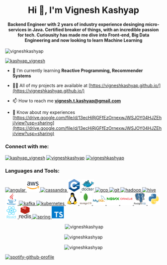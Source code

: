 <h1 align="center">Hi 👋, I'm Vignesh Kashyap</h1>
<h4 align="center">Backend Engineer with 2 years of industry experience desinging micro-services in Java.
Certified breaker of things, with an incredible passion for tech. Curiousity has made me dive into Front-end, Big Data Engineering and now looking to learn Machine Learning</h4>

<p align="left"> <img src="https://komarev.com/ghpvc/?username=vigneshkashyap&label=Profile%20views&color=0e75b6&style=flat" alt="vigneshkashyap" /> </p>

<p align="left"> <a href="https://twitter.com/kashyap_vignesh" target="blank"><img src="https://img.shields.io/twitter/follow/kashyap_vignesh?logo=twitter&style=for-the-badge" alt="kashyap_vignesh" /></a> </p>

<!-- - 🔭 I’m currently working on **** -->

- 🌱 I’m currently learning **Reactive Programming, Recommender Systems**

- 👨‍💻 All of my projects are available at [https://vigneshkashyap.github.io/](https://vigneshkashyap.github.io/)

- 📫 How to reach me **vignesh.t.kashyap@gmail.com**

- 📄 Know about my experiences [https://drive.google.com/file/d/13ecHiRjGFfEzOrnexwJWSJOY04HJZEhj/view?usp=sharing](https://drive.google.com/file/d/13ecHiRjGFfEzOrnexwJWSJOY04HJZEhj/view?usp=sharing)

<h3 align="left">Connect with me:</h3>
<p align="left">
<a href="https://twitter.com/kashyap_vignesh" target="blank"><img align="center" src="https://raw.githubusercontent.com/rahuldkjain/github-profile-readme-generator/master/src/images/icons/Social/twitter.svg" alt="kashyap_vignesh" height="30" width="40" /></a>
<a href="https://linkedin.com/in/vigneshkashyap" target="blank"><img align="center" src="https://raw.githubusercontent.com/rahuldkjain/github-profile-readme-generator/master/src/images/icons/Social/linked-in-alt.svg" alt="vigneshkashyap" height="30" width="40" /></a>
<a href="https://www.leetcode.com/vigneshkashyap" target="blank"><img align="center" src="https://raw.githubusercontent.com/rahuldkjain/github-profile-readme-generator/master/src/images/icons/Social/leet-code.svg" alt="vigneshkashyap" height="30" width="40" /></a>
</p>

<h3 align="left">Languages and Tools:</h3>
<p align="left"> <a href="https://angular.io" target="_blank" rel="noreferrer"> <img src="https://angular.io/assets/images/logos/angular/angular.svg" alt="angular" width="40" height="40"/> </a> <a href="https://aws.amazon.com" target="_blank" rel="noreferrer"> <img src="https://raw.githubusercontent.com/devicons/devicon/master/icons/amazonwebservices/amazonwebservices-original-wordmark.svg" alt="aws" width="40" height="40"/> </a> <a href="https://cassandra.apache.org/" target="_blank" rel="noreferrer"> <img src="https://www.vectorlogo.zone/logos/apache_cassandra/apache_cassandra-icon.svg" alt="cassandra" width="40" height="40"/> </a> <a href="https://www.w3schools.com/cpp/" target="_blank" rel="noreferrer"> <img src="https://raw.githubusercontent.com/devicons/devicon/master/icons/cplusplus/cplusplus-original.svg" alt="cplusplus" width="40" height="40"/> </a> <a href="https://www.docker.com/" target="_blank" rel="noreferrer"> <img src="https://raw.githubusercontent.com/devicons/devicon/master/icons/docker/docker-original-wordmark.svg" alt="docker" width="40" height="40"/> </a> <a href="https://cloud.google.com" target="_blank" rel="noreferrer"> <img src="https://www.vectorlogo.zone/logos/google_cloud/google_cloud-icon.svg" alt="gcp" width="40" height="40"/> </a> <a href="https://git-scm.com/" target="_blank" rel="noreferrer"> <img src="https://www.vectorlogo.zone/logos/git-scm/git-scm-icon.svg" alt="git" width="40" height="40"/> </a> <a href="https://hadoop.apache.org/" target="_blank" rel="noreferrer"> <img src="https://www.vectorlogo.zone/logos/apache_hadoop/apache_hadoop-icon.svg" alt="hadoop" width="40" height="40"/> </a> <a href="https://hive.apache.org/" target="_blank" rel="noreferrer"> <img src="https://www.vectorlogo.zone/logos/apache_hive/apache_hive-icon.svg" alt="hive" width="40" height="40"/> </a> <a href="https://www.java.com" target="_blank" rel="noreferrer"> <img src="https://raw.githubusercontent.com/devicons/devicon/master/icons/java/java-original.svg" alt="java" width="40" height="40"/> </a> <a href="https://kafka.apache.org/" target="_blank" rel="noreferrer"> <img src="https://www.vectorlogo.zone/logos/apache_kafka/apache_kafka-icon.svg" alt="kafka" width="40" height="40"/> </a> <a href="https://kubernetes.io" target="_blank" rel="noreferrer"> <img src="https://www.vectorlogo.zone/logos/kubernetes/kubernetes-icon.svg" alt="kubernetes" width="40" height="40"/> </a> <a href="https://www.linux.org/" target="_blank" rel="noreferrer"> <img src="https://raw.githubusercontent.com/devicons/devicon/master/icons/linux/linux-original.svg" alt="linux" width="40" height="40"/> </a> <a href="https://www.mongodb.com/" target="_blank" rel="noreferrer"> <img src="https://raw.githubusercontent.com/devicons/devicon/master/icons/mongodb/mongodb-original-wordmark.svg" alt="mongodb" width="40" height="40"/> </a> <a href="https://www.mysql.com/" target="_blank" rel="noreferrer"> <img src="https://raw.githubusercontent.com/devicons/devicon/master/icons/mysql/mysql-original-wordmark.svg" alt="mysql" width="40" height="40"/> </a> <a href="https://www.nginx.com" target="_blank" rel="noreferrer"> <img src="https://raw.githubusercontent.com/devicons/devicon/master/icons/nginx/nginx-original.svg" alt="nginx" width="40" height="40"/> </a> <a href="https://www.oracle.com/" target="_blank" rel="noreferrer"> <img src="https://raw.githubusercontent.com/devicons/devicon/master/icons/oracle/oracle-original.svg" alt="oracle" width="40" height="40"/> </a> <a href="https://www.postgresql.org" target="_blank" rel="noreferrer"> <img src="https://raw.githubusercontent.com/devicons/devicon/master/icons/postgresql/postgresql-original-wordmark.svg" alt="postgresql" width="40" height="40"/> </a> <a href="https://www.python.org" target="_blank" rel="noreferrer"> <img src="https://raw.githubusercontent.com/devicons/devicon/master/icons/python/python-original.svg" alt="python" width="40" height="40"/> </a> <a href="https://reactjs.org/" target="_blank" rel="noreferrer"> <img src="https://raw.githubusercontent.com/devicons/devicon/master/icons/react/react-original-wordmark.svg" alt="react" width="40" height="40"/> </a> <a href="https://redis.io" target="_blank" rel="noreferrer"> <img src="https://raw.githubusercontent.com/devicons/devicon/master/icons/redis/redis-original-wordmark.svg" alt="redis" width="40" height="40"/> </a> <a href="https://spring.io/" target="_blank" rel="noreferrer"> <img src="https://www.vectorlogo.zone/logos/springio/springio-icon.svg" alt="spring" width="40" height="40"/> </a> <a href="https://www.typescriptlang.org/" target="_blank" rel="noreferrer"> <img src="https://raw.githubusercontent.com/devicons/devicon/master/icons/typescript/typescript-original.svg" alt="typescript" width="40" height="40"/> </a> </p>

<!-- <p><img align="left" src="https://github-readme-stats.vercel.app/api/top-langs?username=vigneshkashyap&show_icons=true&locale=en&layout=compact" alt="vigneshkashyap" /></p> -->

<p align="center">&nbsp;<img align="center" src="https://github-readme-stats.vercel.app/api?username=vigneshkashyap&show_icons=true&locale=en&theme=radical" alt="vigneshkashyap" /></p>

<p align="center"><img align="center" src="https://github-readme-streak-stats.herokuapp.com/?user=vigneshkashyap&theme=dark" alt="vigneshkashyap" /></p>
<p align="center"><img align="center" src="https://github-contributor-stats.vercel.app/api?username=vigneshkashyap&limit=5&theme=tokyonight&combine_all_yearly_contributions=true" alt="vigneshkashyap" /></p>

[![spotify-github-profile](https://spotify-github-profile.vercel.app/api/view?uid=vigneshkashyap&cover_image=true&theme=compact&show_offline=true&background_color=0F111A&interchange=false)](https://spotify-github-profile.vercel.app/api/view?uid=vigneshkashyap&redirect=true)
